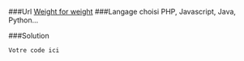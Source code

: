 ###Url
[Weight for weight](https://www.codewars.com/kata/55c6126177c9441a570000cc)
###Langage choisi
PHP, Javascript, Java, Python...

###Solution
```
Votre code ici
```
